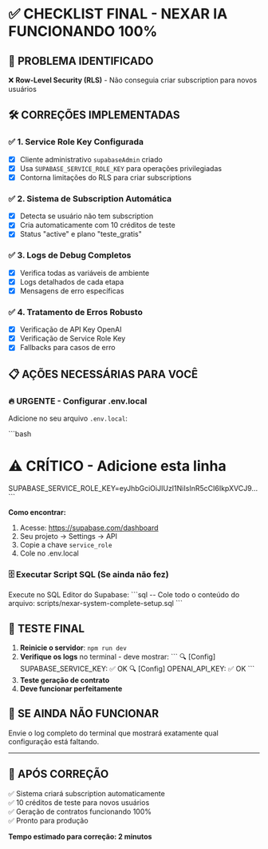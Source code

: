 # ✅ CHECKLIST FINAL - NEXAR IA FUNCIONANDO 100%

## 🎯 PROBLEMA IDENTIFICADO
❌ **Row-Level Security (RLS)** - Não conseguia criar subscription para novos usuários

## 🛠️ CORREÇÕES IMPLEMENTADAS

### ✅ 1. Service Role Key Configurada
- [x] Cliente administrativo `supabaseAdmin` criado
- [x] Usa `SUPABASE_SERVICE_ROLE_KEY` para operações privilegiadas
- [x] Contorna limitações do RLS para criar subscriptions

### ✅ 2. Sistema de Subscription Automática
- [x] Detecta se usuário não tem subscription
- [x] Cria automaticamente com 10 créditos de teste
- [x] Status "active" e plano "teste_gratis"

### ✅ 3. Logs de Debug Completos
- [x] Verifica todas as variáveis de ambiente
- [x] Logs detalhados de cada etapa
- [x] Mensagens de erro específicas

### ✅ 4. Tratamento de Erros Robusto
- [x] Verificação de API Key OpenAI
- [x] Verificação de Service Role Key
- [x] Fallbacks para casos de erro

## 📋 AÇÕES NECESSÁRIAS PARA VOCÊ

### 🔥 URGENTE - Configurar .env.local

Adicione no seu arquivo `.env.local`:

\`\`\`bash
# ⚠️ CRÍTICO - Adicione esta linha
SUPABASE_SERVICE_ROLE_KEY=eyJhbGciOiJIUzI1NiIsInR5cCI6IkpXVCJ9...
\`\`\`

**Como encontrar:**
1. Acesse: https://supabase.com/dashboard
2. Seu projeto → Settings → API
3. Copie a chave `service_role` 
4. Cole no .env.local

### 🗄️ Executar Script SQL (Se ainda não fez)

Execute no SQL Editor do Supabase:
\`\`\`sql
-- Cole todo o conteúdo do arquivo: scripts/nexar-system-complete-setup.sql
\`\`\`

## 🧪 TESTE FINAL

1. **Reinicie o servidor**: `npm run dev`
2. **Verifique os logs** no terminal - deve mostrar:
   \`\`\`
   🔍 [Config] SUPABASE_SERVICE_KEY: ✅ OK
   🔍 [Config] OPENAI_API_KEY: ✅ OK
   \`\`\`
3. **Teste geração de contrato**
4. **Deve funcionar perfeitamente**

## 🚨 SE AINDA NÃO FUNCIONAR

Envie o log completo do terminal que mostrará exatamente qual configuração está faltando.

---

## 🎉 APÓS CORREÇÃO

✅ Sistema criará subscription automaticamente  
✅ 10 créditos de teste para novos usuários  
✅ Geração de contratos funcionando 100%  
✅ Pronto para produção  

**Tempo estimado para correção: 2 minutos**

